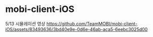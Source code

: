 # mobi-client-iOS

5/13 시뮬레이션 영상
https://github.com/TeamMOBI/mobi-client-iOS/assets/83493636/3bd40e9e-0d6e-46ab-aca5-6eebc3025d00

